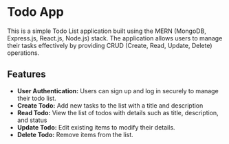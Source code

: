 # Todo App

This is a simple Todo List application built using the MERN (MongoDB, Express.js, React.js, Node.js) stack. The application allows users to manage their tasks effectively by providing CRUD (Create, Read, Update, Delete) operations.

## Features

- **User Authentication:** Users can sign up and log in securely to manage their todo list.
- **Create Todo:** Add new tasks to the list with a title and description
- **Read Todo:** View the list of todos with details such as title, description, and status
- **Update Todo:** Edit existing items to modify their details.
- **Delete Todo:** Remove items from the list.